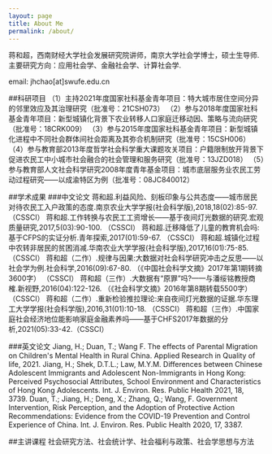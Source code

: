 ```yaml
---
layout: page
title: About Me
permalink: /about/
---
```


蒋和超，西南财经大学社会发展研究院讲师，南京大学社会学博士，硕士生导师.主要研究方向：应用社会学、金融社会学、计算社会学.

email: jhchao[at]swufe.edu.cn


##科研项目
（1）主持2021年度国家社科基金青年项目：特大城市居住空间分异的邻里效应及其治理研究（批准号：21CSH073）
（2）参与2018年度国家社科基金青年项目：新型城镇化背景下农业转移人口家庭迁移动因、策略与流向研究（批准号：18CRK009）
（3）参与2015年度国家社科基金青年项目：新型城镇化进程中不同社会群体间社会距离及其弥合机制研究（批准号：15CSH006）
（4）参与教育部2013年度哲学社会科学重大课题攻关项目：户籍限制放开背景下促进农民工中小城市社会融合的社会管理和服务研究（批准号：13JZD018）
（5）参与教育部人文社会科学研究2008年度青年基金项目：城市底层服务业农民工劳动过程研究——以成渝特区为例（批准号：08JC840012）

##学术成果
###中文论文
蒋和超.利益风险、刻板印象与公共态度——城市居民对待农民工入户政策的态度.南京农业大学学报(社会科学版),2018,18(02):85-97. （CSSCI）
蒋和超.工作转换与农民工工资增长——基于夜间灯光数据的研究.宏观质量研究,2017,5(03):90-100. （CSSCI）
蒋和超.迁移降低了儿童的教育机会吗:基于CFPS的实证分析.青年探索,2017(01):59-67. （CSSCI）
蒋和超.城镇化过程中农转非居民的贫困消减.华南农业大学学报(社会科学版),2017,16(01):75-85. （CSSCI）
蒋和超（二作）.规律与因果:大数据对社会科学研究冲击之反思——以社会学为例.社会科学,2016(09):67-80. （《中国社会科学文摘》2017年第1期转摘3600字） （CSSCI）
蒋和超（三作）.大数据有“原罪”吗?——与潘绥铭教授商榷.新视野,2016(04):122-126. （《社会科学文摘》2016年第8期转载5500字） （CSSCI）
蒋和超（二作）.重新检验推拉理论:来自夜间灯光数据的证据.华东理工大学学报(社会科学版),2016,31(01):10-18. （CSSCI）
蒋和超（三作）.中国家庭社会经济地位能影响家庭金融素养吗——基于CHFS2017年数据的分析,2021(05):33-42.（CSSCI）

###英文论文
Jiang, H.; Duan, T.; Wang F. The effects of Parental Migration on Children's Mental Health in Rural China. Applied Research in Quality of life, 2021.
Jiang, H.; Shek, D.T.L.; Law, M.Y.M. Differences between Chinese Adolescent Immigrants and Adolescent Non-Immigrants in Hong Kong: Perceived Psychosocial Attributes, School Environment and Characteristics of Hong Kong Adolescents. Int. J. Environ. Res. Public Health 2021, 18, 3739. 
Duan, T.; Jiang, H.; Deng, X.; Zhang, Q.; Wang, F. Government Intervention, Risk Perception, and the Adoption of Protective Action Recommendations: Evidence from the COVID-19 Prevention and Control Experience of China. Int. J. Environ. Res. Public Health 2020, 17, 3387. 


##主讲课程
社会研究方法、社会统计学、社会福利与政策、社会学思想与方法



